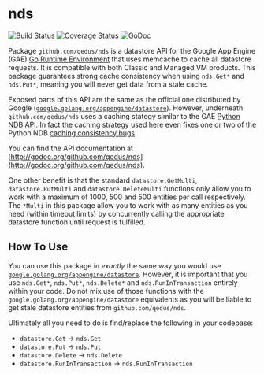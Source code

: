 # nds

[![Build Status](https://travis-ci.org/qedus/nds.svg?branch=master)](https://travis-ci.org/qedus/nds) [![Coverage Status](https://coveralls.io/repos/qedus/nds/badge.png?branch=master)](https://coveralls.io/r/qedus/nds?branch=master) [![GoDoc](https://godoc.org/github.com/qedus/nds?status.png)](https://godoc.org/github.com/qedus/nds)

Package `github.com/qedus/nds` is a datastore API for the Google App Engine (GAE) [Go Runtime Environment](https://developers.google.com/appengine/docs/go/) that uses memcache to cache all datastore requests. It is compatible with both Classic and Managed VM products. This package guarantees strong cache consistency when using `nds.Get*` and `nds.Put*`, meaning you will never get data from a stale cache.

Exposed parts of this API are the same as the official one distributed by Google ([`google.golang.org/appengine/datastore`](https://godoc.org/google.golang.org/appengine/datastore)). However, underneath `github.com/qedus/nds` uses a caching stategy similar to the GAE [Python NDB API](https://developers.google.com/appengine/docs/python/ndb/). In fact the caching strategy used here even fixes one or two of the Python NDB [caching consistency bugs](http://goo.gl/3ByVlA).

You can find the API documentation at [http://godoc.org/github.com/qedus/nds](http://godoc.org/github.com/qedus/nds).

One other benefit is that the standard `datastore.GetMulti`, `datastore.PutMulti` and `datastore.DeleteMulti` functions only allow you to work with a maximum of 1000, 500 and 500 entities per call respectively. The `*Multi` in this package allow you to work with as many entities as you need (within timeout limits) by concurrently calling the appropriate datastore function until request is fulfilled.

## How To Use

You can use this package in *exactly* the same way you would use [`google.golang.org/appengine/datastore`](https://godoc.org/google.golang.org/appengine/datastore). However, it is important that you use `nds.Get*`, `nds.Put*`, `nds.Delete*` and `nds.RunInTransaction` entirely within your code. Do not mix use of those functions with the `google.golang.org/appengine/datastore` equivalents as you will be liable to get stale datastore entities from `github.com/qedus/nds`.

Ultimately all you need to do is find/replace the following in your codebase:

- `datastore.Get` -> `nds.Get`
- `datastore.Put` -> `nds.Put`
- `datastore.Delete` -> `nds.Delete`
- `datastore.RunInTransaction` -> `nds.RunInTransaction`
